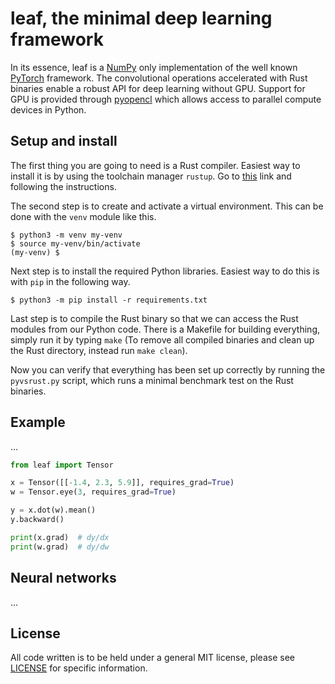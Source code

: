 # leaf, the minimal deep learning framework
In its essence, leaf is a [NumPy](https://numpy.org/) only implementation of the
well known [PyTorch](https://pytorch.org/) framework. The convolutional operations
accelerated with Rust binaries enable a robust API for deep learning without GPU. 
Support for GPU is provided through [pyopencl](https://documen.tician.de/pyopencl/)
which allows access to parallel compute devices in Python.

## Setup and install
The first thing you are going to need is a Rust compiler. Easiest way to install it
is by using the toolchain manager `rustup`. Go to
[this](https://www.rust-lang.org/tools/install) link and following the instructions.


The second step is to create and activate a virtual environment. This can be done
with the `venv` module like this.
```
$ python3 -m venv my-venv
$ source my-venv/bin/activate
(my-venv) $ 
```


Next step is to install the required Python libraries. Easiest way to do this is with
`pip` in the following way.
```
$ python3 -m pip install -r requirements.txt
```


Last step is to compile the Rust binary so that we can access the Rust modules from 
our Python code. There is a Makefile for building everything, simply run it by typing
`make` (To remove all compiled binaries and clean up the Rust directory, instead run
`make clean`).


Now you can verify that everything has been set up correctly by running the
`pyvsrust.py` script, which runs a minimal benchmark test on the Rust binaries.

## Example
...
```python
from leaf import Tensor

x = Tensor([[-1.4, 2.3, 5.9]], requires_grad=True)
w = Tensor.eye(3, requires_grad=True)

y = x.dot(w).mean()
y.backward()

print(x.grad)  # dy/dx
print(w.grad)  # dy/dw
```

## Neural networks
...


## License
All code written is to be held under a general MIT license, please see [LICENSE](https://github.com/neurocode-ai/leaf/blob/main/LICENSE) for specific information.
